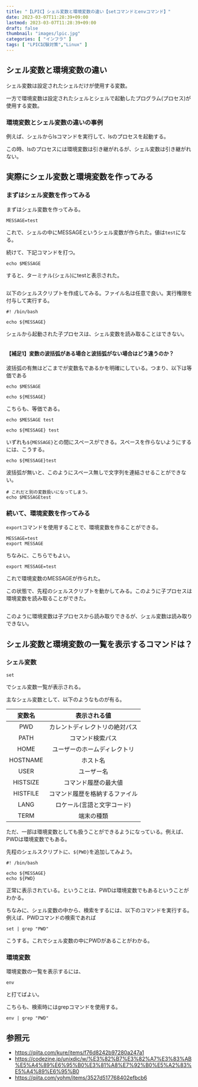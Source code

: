 ```yaml
---
title: "【LPIC】シェル変数と環境変数の違い【setコマンドとenvコマンド】"
date: 2023-03-07T11:28:39+09:00
lastmod: 2023-03-07T11:28:39+09:00
draft: false
thumbnail: "images/lpic.jpg"
categories: [ "インフラ" ]
tags: [ "LPIC試験対策","Linux" ]
---
```


## シェル変数と環境変数の違い

シェル変数は設定されたシェルだけが使用する変数。

一方で環境変数は設定されたシェルとシェルで起動したプログラム(プロセス)が使用する変数。

### 環境変数とシェル変数の違いの事例

例えば、シェルからlsコマンドを実行して、lsのプロセスを起動する。

この時、lsのプロセスには環境変数は引き継がれるが、シェル変数は引き継がれない。


## 実際にシェル変数と環境変数を作ってみる

### まずはシェル変数を作ってみる

まずはシェル変数を作ってみる。

```
MESSAGE=test
```

これで、シェルの中にMESSAGEというシェル変数が作られた。値は`test`になる。

続けて、下記コマンドを打つ。

```
echo $MESSAGE
```

すると、ターミナル(シェル)にtestと表示された。

<div class="img-center"><img src="/images/Screenshot from 2023-03-07 11-41-50.png" alt=""></div>


<!--
この状態で、別のターミナル(シェル)を開いて、同様に

```
echo $MESSAGE
```

を実行した場合、`test`は表示されない。

<div class="img-center"><img src="/images/Screenshot from 2023-03-07 11-44-39.png" alt=""></div>

先程作ったシェル変数は存在しないからだ。
-->


以下のシェルスクリプトを作成してみる。ファイル名は任意で良い。実行権限を付与して実行する。

```
#! /bin/bash

echo ${MESSAGE}
```

シェルから起動された子プロセスは、シェル変数を読み取ることはできない。

<div class="img-center"><img src="/images/Screenshot from 2023-03-07 11-49-34.png" alt=""></div>

#### 【補足1】変数の波括弧がある場合と波括弧がない場合はどう違うのか？

波括弧の有無はどこまでが変数名であるかを明確にしている。つまり、以下は等価である

```
echo $MESSAGE

echo ${MESSAGE}
```
こちらも、等価である。
```
echo $MESSAGE test

echo ${MESSAGE} test
```

いずれも`${MESSAGE}`との間にスペースができる。スペースを作らないようにするには、こうする。

```
echo ${MESSAGE}test
```

波括弧が無いと、このようにスペース無しで文字列を連結させることができない。

```
# これだと別の変数扱いになってしまう。
echo $MESSAGEtest
```

### 続いて、環境変数を作ってみる

`export`コマンドを使用することで、環境変数を作ることができる。

```
MESSAGE=test
export MESSAGE
```
ちなみに、こちらでもよい。
```
export MESSAGE=test
```

これで環境変数のMESSAGEが作られた。

この状態で、先程のシェルスクリプトを動かしてみる。このように子プロセスは環境変数を読み取ることができた。

<div class="img-center"><img src="/images/Screenshot from 2023-03-07 12-02-04.png" alt=""></div>

このように環境変数は子プロセスから読み取りできるが、シェル変数は読み取りできない。

## シェル変数と環境変数の一覧を表示するコマンドは？

### シェル変数

```
set 
```
でシェル変数一覧が表示される。

主なシェル変数として、以下のようなものが有る。

|変数名|表示される値|
|:--:|:--:|
|PWD|カレントディレクトリの絶対パス|
|PATH|コマンド検索パス|
|HOME|ユーザーのホームディレクトリ|
|HOSTNAME|ホスト名|
|USER|ユーザー名|
|HISTSIZE|コマンド履歴の最大値|
|HISTFILE|コマンド履歴を格納するファイル|
|LANG|ロケール(言語と文字コード)|
|TERM|端末の種類|

ただ、一部は環境変数としても扱うことができるようになっている。例えば、PWDは環境変数でもある。

先程のシェルスクリプトに、`${PWD}`を追加してみよう。

```
#! /bin/bash

echo ${MESSAGE}
echo ${PWD}
```

正常に表示されている。ということは、PWDは環境変数でもあるということがわかる。

ちなみに、シェル変数の中から、検索をするには、以下のコマンドを実行する。例えば、PWDコマンドの検索であれば

```
set | grep "PWD"
```

こうする。これでシェル変数の中にPWDがあることがわかる。

### 環境変数

環境変数の一覧を表示するには、

```
env
```
と打てばよい。

こちらも、検索時にはgrepコマンドを使用する。

```
env | grep "PWD"
```


## 参照元

- https://qiita.com/kure/items/f76d8242b97280a247a1
- https://codezine.jp/unixdic/w/%E3%82%B7%E3%82%A7%E3%83%AB%E5%A4%89%E6%95%B0%E3%81%A8%E7%92%B0%E5%A2%83%E5%A4%89%E6%95%B0
- https://qiita.com/yohm/items/3527d517768402efbcb6
